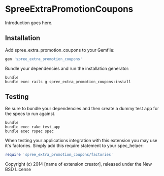 SpreeExtraPromotionCoupons
==========================

Introduction goes here.

Installation
------------

Add spree_extra_promotion_coupons to your Gemfile:

```ruby
gem 'spree_extra_promotion_coupons'
```

Bundle your dependencies and run the installation generator:

```shell
bundle
bundle exec rails g spree_extra_promotion_coupons:install
```

Testing
-------

Be sure to bundle your dependencies and then create a dummy test app for the specs to run against.

```shell
bundle
bundle exec rake test_app
bundle exec rspec spec
```

When testing your applications integration with this extension you may use it's factories.
Simply add this require statement to your spec_helper:

```ruby
require 'spree_extra_promotion_coupons/factories'
```

Copyright (c) 2014 [name of extension creator], released under the New BSD License
